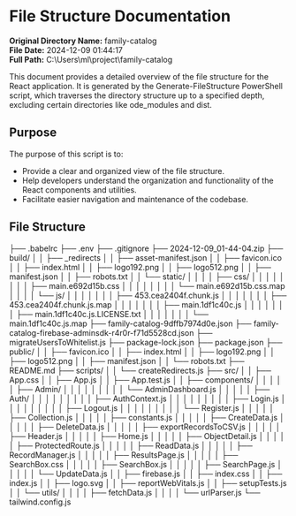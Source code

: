 # File Structure Documentation

**Original Directory Name:** family-catalog  
**File Date:** 2024-12-09 01:44:17  
**Full Path:** C:\Users\ml\project\family-catalog  

This document provides a detailed overview of the file structure for the React application. It is generated by the Generate-FileStructure PowerShell script, which traverses the directory structure up to a specified depth, excluding certain directories like 
ode_modules and dist.

## Purpose

The purpose of this script is to:
- Provide a clear and organized view of the file structure.
- Help developers understand the organization and functionality of the React components and utilities.
- Facilitate easier navigation and maintenance of the codebase.

## File Structure
├── .babelrc
├── .env
├── .gitignore
├── 2024-12-09_01-44-04.zip
├── build/
│   │   ├── _redirects
│   │   ├── asset-manifest.json
│   │   ├── favicon.ico
│   │   ├── index.html
│   │   ├── logo192.png
│   │   ├── logo512.png
│   │   ├── manifest.json
│   │   ├── robots.txt
│   │   └── static/
│   │       │   │   ├── css/
│   │       │   │   │   │   │   │   ├── main.e692d15b.css
│   │       │   │   │   │   │   │   └── main.e692d15b.css.map
│   │       │   │   └── js/
│   │       │   │       │   │   │   ├── 453.cea2404f.chunk.js
│   │       │   │       │   │   │   ├── 453.cea2404f.chunk.js.map
│   │       │   │       │   │   │   ├── main.1df1c40c.js
│   │       │   │       │   │   │   ├── main.1df1c40c.js.LICENSE.txt
│   │       │   │       │   │   │   └── main.1df1c40c.js.map
├── family-catalog-9dffb7974d0e.json
├── family-catalog-firebase-adminsdk-r4r0r-f71d5528cd.json
├── migrateUsersToWhitelist.js
├── package-lock.json
├── package.json
├── public/
│   │   ├── favicon.ico
│   │   ├── index.html
│   │   ├── logo192.png
│   │   ├── logo512.png
│   │   ├── manifest.json
│   │   └── robots.txt
├── README.md
├── scripts/
│   │   └── createRedirects.js
├── src/
│   │   ├── App.css
│   │   ├── App.js
│   │   ├── App.test.js
│   │   ├── components/
│   │   │   │   │   ├── Admin/
│   │   │   │   │   │   │   │   │   └── AdminDashboard.js
│   │   │   │   │   ├── Auth/
│   │   │   │   │   │   │   │   │   ├── AuthContext.js
│   │   │   │   │   │   │   │   │   ├── Login.js
│   │   │   │   │   │   │   │   │   ├── Logout.js
│   │   │   │   │   │   │   │   │   └── Register.js
│   │   │   │   │   ├── Collection.js
│   │   │   │   │   ├── constants.js
│   │   │   │   │   ├── CreateData.js
│   │   │   │   │   ├── DeleteData.js
│   │   │   │   │   ├── exportRecordsToCSV.js
│   │   │   │   │   ├── Header.js
│   │   │   │   │   ├── Home.js
│   │   │   │   │   ├── ObjectDetail.js
│   │   │   │   │   ├── ProtectedRoute.js
│   │   │   │   │   ├── ReadData.js
│   │   │   │   │   ├── RecordManager.js
│   │   │   │   │   ├── ResultsPage.js
│   │   │   │   │   ├── SearchBox.css
│   │   │   │   │   ├── SearchBox.js
│   │   │   │   │   ├── SearchPage.js
│   │   │   │   │   └── UpdateData.js
│   │   ├── firebase.js
│   │   ├── index.css
│   │   ├── index.js
│   │   ├── logo.svg
│   │   ├── reportWebVitals.js
│   │   ├── setupTests.js
│   │   └── utils/
│   │       │   │   ├── fetchData.js
│   │       │   │   └── urlParser.js
└── tailwind.config.js
